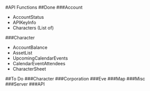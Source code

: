 #API Functions
##Done
###Account
- AccountStatus
- APIKeyInfo
- Characters (List of)

###Character
- AccountBalance
- AssetList
- UpcomingCalendarEvents
- CalendarEventAttendees
- CharacterSheet


##To Do
###Character
###Corporation
###Eve
###Map
###Misc
###Server
###API

